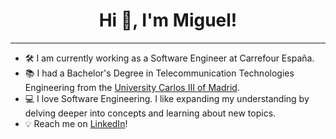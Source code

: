 <h1 align="center">
  Hi 👋, I'm Miguel!
</h1>

<hr>

- 🛠️ I am currently working as a Software Engineer at Carrefour España.
- 📚 I had a Bachelor's Degree in Telecommunication Technologies Engineering from the <a href="https://www.uc3m.es/Inicio">University Carlos III of Madrid</a>.
- 💻 I love Software Engineering. I like expanding my understanding by delving deeper into concepts and learning about new topics.
- 💡 Reach me on <a href="https://www.linkedin.com/in/miguel-lopezrios">LinkedIn</a>!
